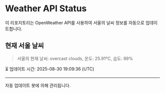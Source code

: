 
# Weather API Status

이 리포지토리는 OpenWeather API를 사용하여 서울의 날씨 정보를 자동으로 업데이트합니다.

## 현재 서울 날씨
> 서울의 현재 날씨: overcast clouds, 온도: 25.91°C, 습도: 89%

⏳ 업데이트 시간: 2025-08-30 19:09:36 (UTC)

---
자동 업데이트 봇에 의해 관리됩니다.
